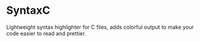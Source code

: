 # SyntaxC
Lightweight syntax highlighter for C files, adds colorful output to make your code easier to read and prettier.
